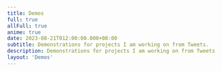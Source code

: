 ```yaml
---
title: Demos
full: true
allFull: true
anime: true
date: 2023-08-21T012:00:00.000+08:00
subtitle: Demonstrations for projects I am working on from Tweets.
description: Demonstrations for projects I am working on from Tweets
layout: 'Demos'
---
```


